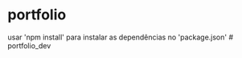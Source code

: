 # portfolio

usar 'npm install' para instalar as dependências no 'package.json'
#   p o r t f o l i o _ d e v  
 